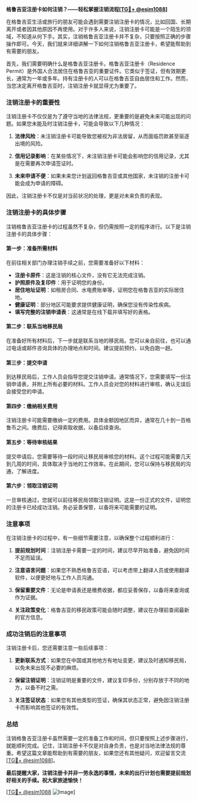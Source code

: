 **格鲁吉亚注册卡如何注销？——轻松掌握注销流程[[TG💪+ @esim1088](https://t.me/s/esim1088)]**

在格鲁吉亚生活或旅行的朋友可能会遇到需要注销注册卡的情况，比如回国、长期离开或者因其他原因不再使用。对于许多人来说，注销注册卡可能是一个陌生的领域，不知道从何下手。其实，注销格鲁吉亚注册卡并不复杂，只要按照正确的步骤操作即可。今天，我们就来详细讲解一下如何注销格鲁吉亚注册卡，希望能帮助到有需要的朋友。

首先，我们需要明确什么是格鲁吉亚注册卡。格鲁吉亚注册卡（Residence Permit）是外国人合法居住在格鲁吉亚的重要证件。它类似于签证，但有效期更长，通常为一年或多年。持有注册卡的人可以在格鲁吉亚自由居住和工作。然而，当您决定离开格鲁吉亚时，注销注册卡就显得尤为重要了。

### 注销注册卡的重要性

注销注册卡不仅仅是为了遵守当地的法律法规，更重要的是避免未来可能出现的问题。如果您未能及时注销注册卡，可能会导致以下几种情况：

1. **法律风险**：未注销注册卡可能导致您被视为非法居留，从而面临罚款甚至驱逐出境的风险。
   
2. **信用记录影响**：在某些情况下，未注销注册卡可能会影响您的信用记录，尤其是在需要再次申请签证时。

3. **未来申请不便**：如果未来您计划返回格鲁吉亚或其他国家，未注销的注册卡可能会成为申请的障碍。

因此，注销注册卡不仅是对当前状况的处理，更是对未来负责的表现。

### 注销注册卡的具体步骤

注销格鲁吉亚注册卡的过程虽然不复杂，但仍需按照一定的程序进行。以下是注销注册卡的具体步骤：

#### 第一步：准备所需材料

在前往相关部门办理注销手续之前，您需要准备好以下材料：

- **注册卡原件**：这是注销的核心文件，没有它无法完成注销。
- **护照原件及复印件**：用于证明您的身份。
- **居住地址证明**：如租房合同、水电费账单等，证明您在格鲁吉亚的实际居住地。
- **健康证明**：部分地区可能要求提供健康证明，确保您没有传染性疾病。
- **填写完整的注销申请表**：这通常是在线下载并填写好的表格。

#### 第二步：联系当地移民局

在准备好所有材料后，下一步就是联系当地的移民局。您可以亲自前往，也可以通过电话或邮件咨询具体的办理地点和时间。建议提前预约，以免白跑一趟。

#### 第三步：提交申请

到达移民局后，工作人员会指导您提交注销申请。通常情况下，您需要填写一份注销申请表，并附上所有必要的材料。工作人员会对您的材料进行审核，确认无误后会接受您的申请。

#### 第四步：缴纳相关费用

注销注册卡可能需要缴纳一定的费用。具体金额因地区而异，通常在几十到一百格鲁币之间。缴费后，记得索取收据，以备后续查询。

#### 第五步：等待审核结果

提交申请后，您需要等待一段时间让移民局审核您的材料。这个过程可能需要几天到几周的时间，具体取决于当地的工作效率。在此期间，您可以保持与移民局的沟通，了解进度。

#### 第六步：领取注销证明

一旦审核通过，您就可以前往移民局领取注销证明。这是一份正式的文件，证明您的注册卡已经成功注销。务必妥善保管，以备将来可能需要的证明。

### 注意事项

在注销注册卡的过程中，有一些细节需要注意，以确保整个过程顺利进行：

1. **提前规划时间**：注销注册卡需要一定的时间，建议尽早开始准备，避免因时间不足而延误。

2. **注意语言问题**：如果您不熟悉格鲁吉亚语，可以考虑带上翻译人员或使用翻译软件，以便更好地与工作人员沟通。

3. **保留重要文件**：无论是申请表还是缴费收据，都应妥善保存，以备将来查询或作为证据。

4. **关注政策变化**：格鲁吉亚的移民政策可能会随时调整，建议在办理前查阅最新的官方信息。

### 成功注销后的注意事项

注销注册卡后，您还需要注意一些后续事项：

1. **更新联系方式**：如果您在中国或其他地方有地址变更，建议及时通知移民局，以免未来出现不必要的麻烦。

2. **保留注销证明**：注销证明是重要的文件，建议复印多份，分别存放于不同的地方，以备不时之需。

3. **关注签证状态**：如果您有其他类型的签证，确保其状态正常，避免因注销注册卡而影响其他签证的有效性。

### 总结

注销格鲁吉亚注册卡虽然需要一定的准备工作和时间，但只要按照上述步骤进行，就能顺利完成。记住，注销注册卡不仅是对自身负责，也是对当地法律法规的尊重。希望这篇文章能帮助到有需要的朋友，如果您还有其他疑问，欢迎留言交流[[TG💪+ @esim1088](https://t.me/s/esim1088)]。

**最后提醒大家，注销注册卡并非一劳永逸的事情，未来的出行计划也需要提前规划好相关的手续。祝大家旅途愉快！**

[[TG💪+ @esim1088](https://t.me/s/esim1088) ![Image](https://i.postimg.cc/4NQfJmqS/Snipaste-2025-05-13-00-14-12.png)]